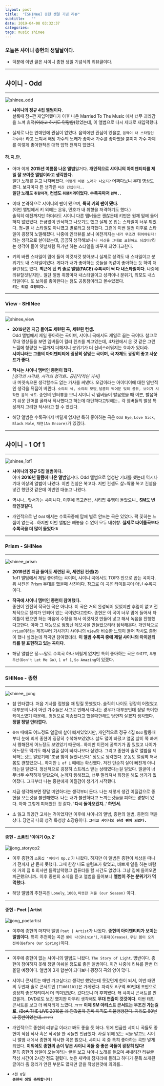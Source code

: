 ```yaml
---
layout: post
title:  "[SHINee] 종현 생일 기념 리뷰"
subtitle:   ""
date: 2019-04-08 03:32:37
categories: 
tags: music shinee
---
```


### 오늘은 샤이니 종현의 생일날이다.

- 덕분에 이번 글은 샤이니 종현 생일 기념식의 리뷰글이다.


- - -



## 샤이니 - Odd

- - -

![shinee_odd](https://drive.google.com/uc?id=1QqxaVml77cTub6PYmMuUgrPPySVGFIes)

- **샤이니의 정규 4집 앨범이다.**  
 셜록때 잠~깐 재입덕했다가 이후 나온 Married To The Music 에서 너무 괴리감을 느껴 휴덕~~(이라고 하기도 민망함)~~했었는데, 이 앨범으로 다시 제대로 재입덕했다.

- 실제로 나는 연예인에 관심이 없었다. 음악에만 관심이 있을뿐, `음악이 내 스타일인 가수야!` 라고 느껴서 해당 가수의 노래가 좋아서 가수를 좋아했을 뿐이지 가수 자체를 이렇게 좋아한적은 대학 입학 전까지 없었다.  

#### 하.지.만.

- 아마 이게 **2015년 여름쯤 나온 앨범**일거다. **개인적으로 샤이니의 아이덴티티를 제일 잘 보여준 앨범이라고 생각한다.**  
 일단 노래를 듣고 나자빠졌다. `어떻게 이런 노래가 나오지?` 어쩌다보니 무대 영상도 봤다. 보자마자 든 생각은 `미친 컨셉이다..`  
 **일단 노래도 `취향저격`, 컨셉도 `취향저격`이었다. 수록곡마저 `완벽..`**

- 이때 본격적으로 샤이니의 팬이 됐으며, **특히 키의 팬이 됐다.**  
 (이번 앨범에서 키 외에는 온유, 민호가 내 취향을 저격하기도 했다.)  
 솔직히 예전까지만 하더라도 샤이니 다른 멤버들은 괜찮은데 키만은 원체 맘에 들어하지 않았었다. 뜬금없이 반삭하고 나오기도 했고 실제 옷 입는 스타일이 너무 튀었다. 정~말 내 스타일도 아니였고 별로라고 생각했다. 그런데 이번 앨범 이후로 스타일이 굉장히 노멀해졌다. 나중에 인터뷰를 보니 예전까지는 `내가 무조건 튀어야된다!`라는 생각으로 살아왔는데, 곰곰히 생각해보니 `나 자신을 그대로 표현해도 되잖아?`라는 생각이 들어 옛날처럼 튀기만 하는 스타일을 바꾸게 되었다고한다.

- 키의 바뀐 스타일이 맘에 들어 이것저것 찾아보니 실제로 성격도 내 스타일이고 분위기도 내 스타일이었다. 게다가 내가 좋아하는 것들을 똑같이 좋아하는 듯 하여 더 끌린점도 있다. **최근에 낸 키 솔로 앨범(FACE) 수록곡이 싹 다 내스타일이다.** 나중에 리뷰할것같지만.. 일단 앨범 취향마저 내스타일이고 성격이나 분위기, 외모도 내스타일이다. 또 보아를 좋아한다는 점도 공통점이라고 볼수있겠다.  
**`키는 리얼 요정이다..`**

- - -



### View - SHINee


- - -


![shinee_view](https://drive.google.com/uc?id=1G2IRwXqpS-XLUJDbIt4ANo4psZ7hlI4p)

- **2019년인 지금 들어도 세련된 곡, 세련된 컨셉.**  
 Odd 앨범에서 제일 좋아하는 곡이며, 샤이니 곡에서도 제일로 꼽는 곡이다. 참고로 무대 영상들을 보면 멤버들이 컬러 렌즈를 끼고있는데, 4차원에서 온 것 같은 그런 느낌에 청량한 느낌까지 더해지니 분위기가 더 신비스러워지는 효과가 있더라.  
 **샤이니라는 그룹의 아이덴티티에 굉장히 잘맞는 곡이며, 곡 자체도 굉장히 좋고 사운드가 좋다.**

- **작사는 샤이니 멤버인 종현이 했다.**  
 _[청각의 시각화, 시각의 청각화.. 공감각적인 가사]_  
 내 머릿속으론 생각할수도 없는 가사를 써냈다. 오감이라는 아이디어에 대한 일반적인 생각을 뒤집어 버린다. `소리의 색, 소리의 모양`, `달콤히 찍어문 빛의 퐁듀, 보이기 시작한 음의 색도`. 종현의 인터뷰를 보니 샤이니 각 멤버들이 발음했을 때 이쁜, 발음하기 쉬운 단어를 골라서 작사했다고 하는데 대단하다고밖에는.. 각 멤버들의 발성 특성까지 고려한 작사라고 할 수 있겠다.

- 해당 앨범은 수록곡마저 버릴게 없지만 특히 좋아하는 곡은 `Odd Eye`, `Love Sick`, `Black Hole`, `재연(An Encore)`가 있겠다.




- - -




## 샤이니 - 1 Of 1

- - -


![shinee_1of1](https://drive.google.com/uc?id=1HLwR8smTMD92BYXzTADWDgqrVFolJV19)

- **샤이니의 정규 5집 앨범이다.**  
 아마 **2016년 말쯤에 나온 앨범**일거다. Odd 앨범으로 엄청난 기대를 했는데 역시나 기대 이상의 앨범이 나왔다. 이번 컨셉은 복고다. 저번 컨셉도 살~짝쿵 복고 컨셉을 넣긴 했던것 같은데 이번엔 대놓고 나왔다.

- 역시나.. 앞서가는 샤이니다. 이후에 복고컨셉, 시티팝 유행이 돌았으니.. **SM도 변태인것같다.**

- 개인적으로 난 `Odd` 에서는 수록곡중에 맘에 별로 안드는 곡은 있었다. 팍 꽂히는 느낌이 없는곡.. 하지만 이번 앨범은 빼놓을 수 없이 모두 내취향. **실제로 타이틀곡보다 수록곡을 더 많이 들었다ㅎ**



- - -


### Prism - SHINee


- - -

![shinee_prism](https://drive.google.com/uc?id=10okgSlw_eOY-JMLC5VPFTi6dlPsqP0pf)

- **2019년인 지금 들어도 세련된 곡, 세련된 컨셉(2)**  
 1of1 앨범에서 제일 좋아하는 곡이며, 샤이니 곡에서도 TOP3 안으로 꼽는 곡이다. 위 사진은 Prism 무대를 했을때 사진이다. 참고로 이 곡은 타이틀곡이 아닌 수록곡이다.

- **작곡에 샤이니 멤버인 종현이 참여했다.**  
 종현이 완전히 작곡한 곡은 아니다. 이 곡은 거의 완성되어 있었지만 후렴이 없고 전체적으로 정리가 안되어 있는 곡이었다고한다. 종현은 이 곡이 너무 맘에 들어서 타이틀이 됐으면 하는 마음에 수정을 해서 이것저것 만들어 넣고 해서 녹음을 진행했다고한다. 아마 그 재능으로 엄청난 데모곡을 만들었으리라 짐작해본다. 개인적으로 `Prism`이라는 제목부터 가사까지 샤이니의 `View`와 비슷한 느낌이 들어 작사도 종현이 했나 싶었는데 작곡만 참여했더라. **이 앨범 수록곡 중에 제일 샤이니의 아이덴티티를 잘 표현하고 있는 곡이다.**

- 해당 앨범은 정~~말로 수록곡 하나 버릴게 없지만 특히 좋아하는 곡은 `SHIFT`, `투명 우산(Don't Let Me Go)`, `1 of 1`, `So Amazing`이 있겠다.

- - -


### SHINee - 종현


- - -

![shinee_jjong](https://drive.google.com/uc?id=1FA5kiUQpEoZkW8yO8_7nyVUtf_90RFfS)

- 참 안타깝다. 처음 기사를 접했을 때 믿질 못했었다. 솔직히 나이도 굉장히 어렸었고 대부분의 나이 어린 가수들은 사고로 인해서 떠나는 경우가 대부분인데 정말 특이한 케이스였기 때문에.. 병원으로 이송됐다고 했을때만해도 당연히 살겠지 생각했다. **정말 정말 안타깝다.**

- `좋아` 때에도 어느정도 얼굴에 살이 빠져있었지만, 개인적으로 정규 4집 `Odd` 활동때부터 눈에 띄게 종현이 굉장히 수척해보였었다. 살도 많이 빠졌고 얼굴 살이 쪽 빠져서 퀭해진게 어느정도 보였었기 때문에.. 하지만 이전에 공백기가 좀 있었고 나이가 어느정도 먹기도 해서 얼굴 살이 빠지나보다 싶었다. 그리고 종현이 솔로 앨범을 제작하는것도 알았기에 '조금 힘이 들었나보다.' 정도로 생각했다. 운동도 열심히 해서 몸도 괜찮았으니.. 하지만 `1 of 1` 때에는 확신했다. 저건 단순히 살이 빠진게 아니라는걸 알았다. 정신적으로 굉장히 스트레스 받는 상태였다는걸 알았다. 얼굴이 너무너무 수척하게 말랐으며, 눈까지 퀭해졌고, 너무 말라져서 화장을 해도 생기가 없어졌다. 그때부터 나는 종현에게 이질감이 생기기 시작했다.

- 지금 생각해보면 정말 미안하다는 생각부터 든다. 나는 저렇게 생긴 이질감으로 종현을 보는것을 불편해했다. 나는 내가 불편하다고 느끼는것들을 피하는 경향이 있다. 아마 그렇게 피해왔던 것 같다. **'다시 돌아오겠지..' 하면서.**

- 소 잃고 외양간 고치는 격이었지만 이후에 샤이니의 앨범, 종현의 앨범, 종현의 책을 샀다. 당연히 나의 성격 특성상 소장용이다. **`그리고 샤이니의 진성 팬이 되었다.`**  


- - -


#### 종현 - 소품집 '이야기 Op.2'

![jjong_storyop2](https://drive.google.com/uc?id=1df3DdIi4NicWNDp3CwyrF7Zt5YiwKI43)

- 이후 종현의 `소품집 '이야기 Op.2` 가 나왔다. 하지만 이 앨범은 종현이 세상을 떠나기 전까지 난 듣지 못했다. 그때 한창 나도 슬럼프가 왔었고, 바쁘게 일을 하는 바람에 거의 집 & 회사만 들락날락했고 컴퓨터를 할 시간도 없었다. 그냥 집에 들어오면 피곤했으니까.. 이후 종현의 소식을 듣고 앨범을 들어보니 **앨범이 주는 분위기가 먹먹했다.**

- 해당 앨범의 추천곡은 `Lonely`, `1000`, `따뜻한 겨울 (our Season)` 이다.


- - -


#### 종현 - Poet | Artist

![jjong_poetartist](https://drive.google.com/uc?id=1DpfqRhJw-GPtxheYYLagAH2D27lNkpQe)


- 이후에 종현의 마지막 앨범 `Poet | Artist`가 나왔다. **종현의 아이덴티티가 보이는 앨범이다.**
 특히 추천하는 곡은 `빛이 나(Shinin')`, `기름때(Grease)`, `우린 봄이 오기 전에(Before Our Spring)`이다.  


- - -


- 이후에 종현이 없는 샤이니의 앨범도 나왔다. `The Story of Light`. 명반이다. 종현이 참여하지 못해 정말 아쉬울 정도로 좋은 앨범이다. 이건 나중에 리뷰를 한번 더 올릴 예정이다. 앨범이 3개 합본이 되다보니 굉장히 곡의 양이 많다.

- 샤이니 콘서트는 매번 가고싶다고 생각만 했었는데 못갔던게 한이 되서, 이번 태민의 두번째 솔로 콘서트인 `[T1001101]`은 가게됐다. 자리도 A구역 80번대 초반으로 굉장히 좋은자리여서 더 의미있었다. 갔다오니 더 후회됐다. 왜 샤이니 콘서트를 안갔을까.. DVD로도 보긴 했지만 아무리 생각해도 **무대 연출이 갓갓이다.** 이번 태민 콘서트를 보고 더 뼈저리게 느꼈다..ㅠㅠ **이제 SM 아티스트 콘서트는 무조건 가는걸로.** ~~(BoA THE LIVE 2018을 왜 안갔을까 진짜 아직도 이불뻥뻥찬다. 자리도 80번대 중반이었는데..ㅠㅠ)~~

- 개인적으로 종현의 리뷰글 이라고 봐도 좋을 듯 하다. 위에 언급한 샤이니 곡들도 종현이 직접 작사 혹은 작곡을 한 곡들만 언급했다. 사실 위에 있는 곡들 말고도 샤이니 앨범 내에서 종현이 작사한 곡은 많으나, 샤이니 곡 중 특히 좋아하는 곡만 넣게 되었다. **이외에도 종현의 손이 닿은 샤이니 곡들 중 좋은 곡들이 굉장히 많다!**  
 문득 종현의 생일이 오늘이라는 글을 보고 샤이니 노래를 들으며 써내려간 리뷰글 작성 시간이 2시간 정도 걸렸다. 늦은 새벽에 잠자리에 들려고 하다가 문득 쓰게된 글이라 좀 정리가 안된 부분도 많지만 글을 작성한것에 의의를..

- `4월 8일`  
**`종현씨 생일 축하합니다!`**

